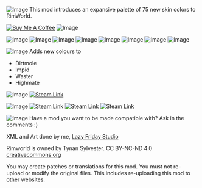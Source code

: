 ![Image](https://i.imgur.com/PYPncT6.png)
This mod introduces an expansive palette of 75 new skin colors to RimWorld.

[![Buy Me A Coffee](https://i.imgur.com/6UlYsZA.png)](https://www.buymeacoffee.com/LFStudio)
![Image](https://i.imgur.com/IwC9ybE.png)

![Image](https://imgur.com/pOX6yoE.png)
![Image](https://imgur.com/Kfq9kVs.png)
![Image](https://imgur.com/B5ofHZK.png)
![Image](https://imgur.com/EoJZTB7.png)
![Image](https://imgur.com/ik4sc5G.png)
![Image](https://imgur.com/xTvxp1t.png)
![Image](https://imgur.com/mODKgr3.png)
![Image](https://imgur.com/sJKH3fz.png)

![Image](https://imgur.com/krl2et8.png)
Adds new colours to
- Dirtmole
- Impid
- Waster
- Highmate

![Image](https://i.imgur.com/16DBOPd.png)
[![Steam Link](https://i.imgur.com/gEbl0ES.png)](https://steamcommunity.com/sharedfiles/filedetails/?id=2912569371)

![Image](https://i.imgur.com/j2Qa3am.png)
[![Steam Link](https://i.imgur.com/RnUjw7H.png)](https://steamcommunity.com/sharedfiles/filedetails/?id=2909372626)
[![Steam Link](https://i.imgur.com/jw2U709.png)](https://steamcommunity.com/sharedfiles/filedetails/?id=2922457045)
[![Steam Link](https://i.imgur.com/K50UWGo.png)](https://steamcommunity.com/sharedfiles/filedetails/?id=3208605060)

![Image](https://i.imgur.com/Wtg1ZwF.png)
Have a mod you want to be made compatible with? Ask in the comments :)

XML and Art done by me, [Lazy Friday Studio](https://www.lazyfridaystudio.com)

Rimworld is owned by Tynan Sylvester.
CC BY-NC-ND 4.0 [creativecommons.org](https://creativecommons.org)

You may create patches or translations for this mod. You must not re-upload or modify the original files. This includes re-uploading this mod to other websites.